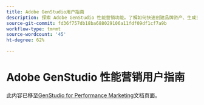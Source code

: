 ```yaml
---
title: Adobe GenStudio用户指南
description: 探索 Adobe GenStudio 性能营销功能。了解如何快速创建品牌资产、生成变体并优化体验。
source-git-commit: fd36f757db18ba688029106a11fdf09df1cf7a9b
workflow-type: tm+mt
source-wordcount: '45'
ht-degree: 62%

---
```


# Adobe GenStudio 性能营销用户指南

此内容已移至[GenStudio for Performance Marketing](https://experienceleague.adobe.com/zh-hans/docs/genstudio-for-performance-marketing)文档页面。
